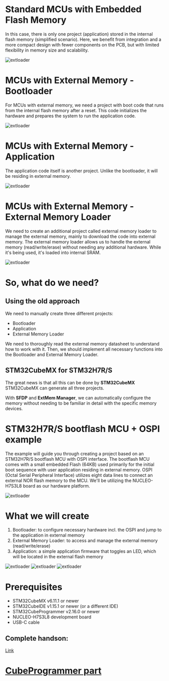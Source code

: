 # Standard MCUs with Embedded Flash Memory

In this case, there is only one project (application) stored in the internal flash memory (simplified scenario).
Here, we benefit from integration and a more compact design with fewer components on the PCB, but with limited flexibility in memory size and scalability.

![extloader](./img/Slide4.svg)

# MCUs with External Memory - Bootloader

For MCUs with external memory, we need a project with boot code that runs from the internal flash memory after a reset. 
This code initializes the hardware and prepares the system to run the application code.

![extloader](./img/Slide5.svg)

# MCUs with External Memory - Application

The application code itself is another project. 
Unlike the bootloader, it will be residing in external memory.

![extloader](./img/Slide6.svg)

# MCUs with External Memory - External Memory Loader

We need to create an additional project called external memory loader to manage the external memory, mainly to download the code into external memory.
The external memory loader allows us to handle the external memory (read/write/erase) without needing any additional hardware. While it's being used, it's loaded into internal SRAM.


![extloader](./img/Slide20.svg)

# So, what do we need?

## Using the old approach

We need to manually create three different projects:

- Bootloader
- Application
- External Memory Loader

We need to thoroughly read the external memory datasheet to understand how to work with it. 
Then, we should implement all necessary functions into the Bootloader and External Memory Loader.

## STM32CubeMX for STM32H7R/S

The great news is that all this can be done by **STM32CubeMX**
STM32CubeMX can generate all three projects.

With **SFDP** and **ExtMem Manager**, we can automatically configure the memory without needing to be familiar in detail with the specific memory devices. 


# STM32H7R/S bootflash MCU + OSPI example

The example will guide you through creating a project based on an STM32H7R/S bootflash MCU with OSPI interface.
The bootflash MCU comes with a small embedded Flash (64KB) used primarily for the initial boot sequence with user application residing in external memory.
OSPI (Octal Serial Peripheral Interface) utilizes eight data lines to connect an external NOR flash memory to the MCU.
We'll be utilizing the NUCLEO-H7S3L8 board as our hardware platform.

![extloader](./img/Slide2.svg)


# What we will create

1. Bootloader: to configure necessary hardware incl. the OSPI and jump to the application in external memory
2. External Memory Loader: to access and manage the external memory (read/write/erase)
3. Application: a simple application firmware that toggles an LED, which will be located in the external flash memory

![extloader](./img/Slide18a.svg)
![extloader](./img/Slide19a.svg)
![extloader](./img/Slide20a.svg)

# Prerequisites

- STM32CubeMX v6.11.1 or newer
- STM32CubeIDE v1.15.1 or newer (or a different IDE)
- STM32CubeProgrammer v2.16.0 or newer
- NUCLEO-H7S3L8 development board
- USB-C cable

## Complete handson:

[Link](https://github.com/ST-TOMAS-Examples-ExtMem/stm32h7rs_ospi)

# [CubeProgrammer part](2_extmem_programmer.md)